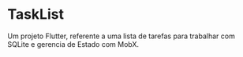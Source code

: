 # TaskList
Um projeto Flutter, referente a uma lista de tarefas para trabalhar com SQLite e gerencia de Estado com MobX.

